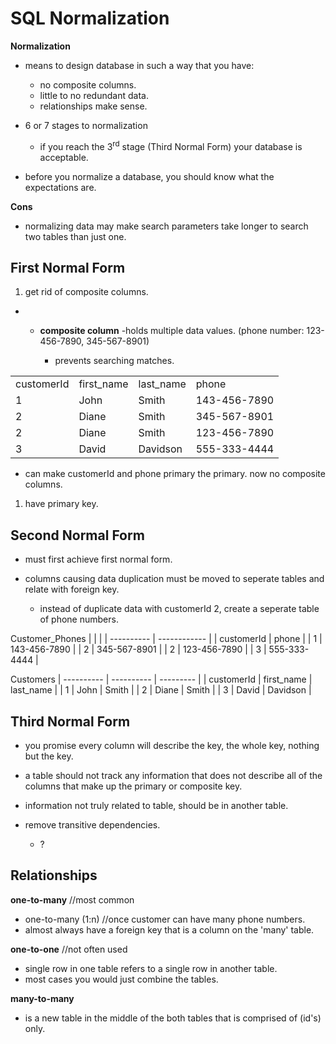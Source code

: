 # SQL Normalization

**Normalization**

- means to design database in such a way that you have:

  - no composite columns.
  - little to no redundant data.
  - relationships make sense.

- 6 or 7 stages to normalization

  - if you reach the 3<sup>rd</sup> stage (Third Normal Form) your
    database is acceptable.

- before you normalize a database, you should know what the expectations
  are.

**Cons**

- normalizing data may make search parameters take longer to search two
  tables than just one.

## First Normal Form

1.  get rid of composite columns.

- - **composite column** -holds multiple data values. (phone number:
    123-456-7890, 345-567-8901)

    - prevents searching matches.

|            |            |           |              |
| ---------- | ---------- | --------- | ------------ |
| customerId | first_name | last_name | phone        |
| 1          | John       | Smith     | 143-456-7890 |
| 2          | Diane      | Smith     | 345-567-8901 |
| 2          | Diane      | Smith     | 123-456-7890 |
| 3          | David      | Davidson  | 555-333-4444 |

- can make customerId and phone primary the primary. now no composite
  columns.

1.  have primary key.

## Second Normal Form

- must first achieve first normal form.

- columns causing data duplication must be moved to seperate tables and
  relate with foreign key.

  - instead of duplicate data with customerId 2, create a seperate table
    of phone numbers.

Customer_Phones
| | |
| ---------- | ------------ |
| customerId | phone |
| 1 | 143-456-7890 |
| 2 | 345-567-8901 |
| 2 | 123-456-7890 |
| 3 | 555-333-4444 |

Customers
| ---------- | ---------- | --------- |
| customerId | first_name | last_name |
| 1 | John | Smith |
| 2 | Diane | Smith |
| 3 | David | Davidson |

## Third Normal Form

- you promise every column will describe the key, the whole key, nothing
  but the key.

- a table should not track any information that does not describe all of
  the columns that make up the primary or composite key.

- information not truly related to table, should be in another table.

- remove transitive dependencies.

  - ?

## Relationships

**one-to-many** //most common

- one-to-many (1:n) //once customer can have many phone numbers.
- almost always have a foreign key that is a column on the 'many' table.

**one-to-one** //not often used

- single row in one table refers to a single row in another table.
- most cases you would just combine the tables.

**many-to-many**

- is a new table in the middle of the both tables that is comprised of
  (id's) only.
